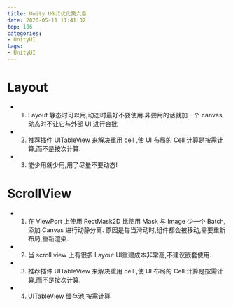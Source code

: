 ```yaml
---
title: Unity UGUI优化第六章
date: 2020-05-11 11:41:32
top: 106
categories:
- UnityUI
tags:
- UnityUI
---
```


# Layout

* 1. Layout 静态时可以用,动态时最好不要使用.非要用的话就加一个 canvas,动态时不让它与外部 UI 进行合批
    
* 2. 推荐插件  UITableView 来解决重用 cell ,使 UI 布局的 Cell 计算是按需计算,而不是按次计算.
    
* 3. 能少用就少用,用了尽量不要动态!

# ScrollView

* 1. 在 ViewPort 上使用 RectMask2D 比使用 Mask 与 Image 少一个 Batch,添加 Canvas 进行动静分离.
    原因是每当滑动时,组件都会被移动,需要重新布局,重新渲染.
    
* 2. 当 scroll view 上有很多 Layout UI重建成本非常高,不建议嵌套使用.
    
* 3. 推荐插件  UITableView 来解决重用 cell ,使 UI 布局的 Cell 计算是按需计算,而不是按次计算.
    
* 4. UITableView 缓存池,按需计算

